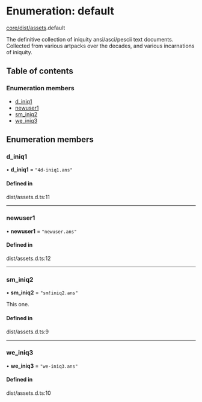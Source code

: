 # Enumeration: default

[core/dist/assets](../wiki/core.dist.assets).default

The definitive collection of iniquity ansi/asci/pescii text documents.
Collected from various artpacks over the decades, and various incarnations of iniquity.

## Table of contents

### Enumeration members

- [d\_iniq1](../wiki/core.dist.assets.default#d_iniq1)
- [newuser1](../wiki/core.dist.assets.default#newuser1)
- [sm\_iniq2](../wiki/core.dist.assets.default#sm_iniq2)
- [we\_iniq3](../wiki/core.dist.assets.default#we_iniq3)

## Enumeration members

### d\_iniq1

• **d\_iniq1** = `"4d-iniq1.ans"`

#### Defined in

dist/assets.d.ts:11

___

### newuser1

• **newuser1** = `"newuser.ans"`

#### Defined in

dist/assets.d.ts:12

___

### sm\_iniq2

• **sm\_iniq2** = `"sm!iniq2.ans"`

This one.

#### Defined in

dist/assets.d.ts:9

___

### we\_iniq3

• **we\_iniq3** = `"we-iniq3.ans"`

#### Defined in

dist/assets.d.ts:10

